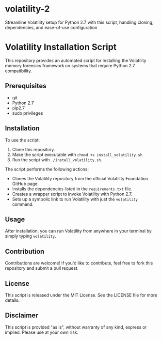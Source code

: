 # volatility-2
Streamline Volatility setup for Python 2.7 with this script, handling cloning, dependencies, and ease-of-use configuration

# Volatility Installation Script

This repository provides an automated script for installing the Volatility memory forensics framework on systems that require Python 2.7 compatibility.

## Prerequisites

- git
- Python 2.7
- pip2.7
- sudo privileges

## Installation

To use the script:

1. Clone this repository.
2. Make the script executable with `chmod +x install_volatility.sh`.
3. Run the script with `./install_volatility.sh`.

The script performs the following actions:

- Clones the Volatility repository from the official Volatility Foundation GitHub page.
- Installs the dependencies listed in the `requirements.txt` file.
- Creates a wrapper script to invoke Volatility with Python 2.7.
- Sets up a symbolic link to run Volatility with just the `volatility` command.

## Usage

After installation, you can run Volatility from anywhere in your terminal by simply typing `volatility`.

## Contribution

Contributions are welcome! If you'd like to contribute, feel free to fork this repository and submit a pull request.

## License

This script is released under the MIT License. See the LICENSE file for more details.

## Disclaimer

This script is provided "as is", without warranty of any kind, express or implied. Please use at your own risk.
